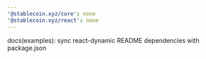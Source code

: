 ```yaml
---
'@stablecoin.xyz/core': none
'@stablecoin.xyz/react': none
---
```


docs(examples): sync react-dynamic README dependencies with package.json


